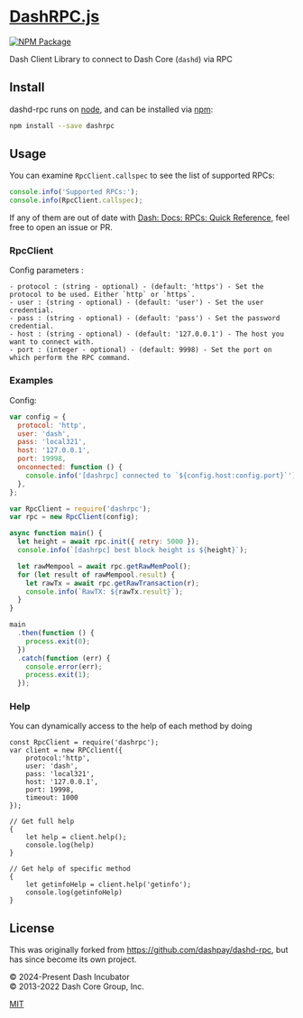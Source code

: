 # [DashRPC.js](https://github.com/dashhive/DashRPC.js)

[![NPM Package](https://img.shields.io/npm/v/dashrpc.svg)](https://www.npmjs.org/package/dashrpc)

Dash Client Library to connect to Dash Core (`dashd`) via RPC

## Install

dashd-rpc runs on [node](http://nodejs.org/), and can be installed via [npm](https://npmjs.org/):

```sh
npm install --save dashrpc
```

## Usage

You can examine `RpcClient.callspec` to see the list of supported RPCs:

```js
console.info('Supported RPCs:');
console.info(RpcClient.callspec);
```

If any of them are out of date with [Dash: Docs: RPCs: Quick Reference](https://docs.dash.org/projects/core/en/stable/docs/api/remote-procedure-call-quick-reference.html), feel free to open an issue or PR.

### RpcClient

Config parameters :

    - protocol : (string - optional) - (default: 'https') - Set the protocol to be used. Either `http` or `https`.
    - user : (string - optional) - (default: 'user') - Set the user credential.
    - pass : (string - optional) - (default: 'pass') - Set the password credential.
    - host : (string - optional) - (default: '127.0.0.1') - The host you want to connect with.
    - port : (integer - optional) - (default: 9998) - Set the port on which perform the RPC command.

### Examples

Config:

```js
var config = {
  protocol: 'http',
  user: 'dash',
  pass: 'local321',
  host: '127.0.0.1',
  port: 19998,
  onconnected: function () {
    console.info('[dashrpc] connected to `${config.host:config.port}`');
  },
};
```

```js
var RpcClient = require('dashrpc');
var rpc = new RpcClient(config);

async function main() {
  let height = await rpc.init({ retry: 5000 });
  console.info(`[dashrpc] best block height is ${height}`);

  let rawMempool = await rpc.getRawMemPool();
  for (let result of rawMempool.result) {
    let rawTx = await rpc.getRawTransaction(r);
    console.info(`RawTX: ${rawTx.result}`);
  }
}

main
  .then(function () {
    process.exit(0);
  })
  .catch(function (err) {
    console.error(err);
    process.exit(1);
  });
```

### Help

You can dynamically access to the help of each method by doing

```
const RpcClient = require('dashrpc');
var client = new RPCclient({
    protocol:'http',
    user: 'dash',
    pass: 'local321',
    host: '127.0.0.1',
    port: 19998,
    timeout: 1000
});

// Get full help
{
    let help = client.help();
    console.log(help)
}

// Get help of specific method
{
    let getinfoHelp = client.help('getinfo');
    console.log(getinfoHelp)
}
```

## License

This was originally forked from <https://github.com/dashpay/dashd-rpc>, but has since become its own project.

&copy; 2024-Present Dash Incubator \
&copy; 2013-2022 Dash Core Group, Inc.

[MIT](./LICENSE)
